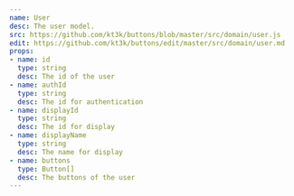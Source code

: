 ```yaml
---
name: User
desc: The user model.
src: https://github.com/kt3k/buttons/blob/master/src/domain/user.js
edit: https://github.com/kt3k/buttons/edit/master/src/domain/user.md
props:
- name: id
  type: string
  desc: The id of the user
- name: authId
  type: string
  desc: The id for authentication
- name: displayId
  type: string
  desc: The id for display
- name: displayName
  type: string
  desc: The name for display
- name: buttons
  type: Button[]
  desc: The buttons of the user
---
```

